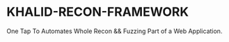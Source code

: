 # KHALID-RECON-FRAMEWORK
One Tap To Automates Whole Recon &amp;&amp; Fuzzing Part of a Web Application. 
